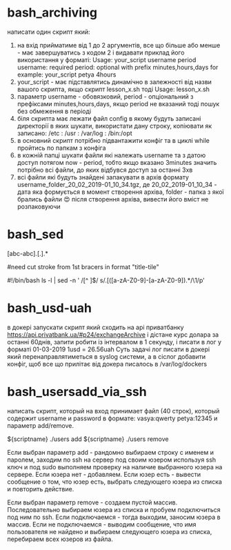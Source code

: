 # bash_archiving
написати один скрипт який:
1) на вхід прийматиме від 1 до 2 аргументів, все що більше або менше - має завершуватись з кодом 2 і видавати приклад його використання у форматі:
Usage: your_script username period
username: required
period: optional with prefix minutes,hours,days
for example: your_script petya 4hours
2) your_script - має підставлятись динамічно в залежності від назви вашого скрипта, якщо скрипт lesson_x.sh тоді Usage: lesson_x.sh
3) параметр username - обовязковий, period - опціональний з префіксами minutes,hours,days, якщо period не вказаний тоді пошук без обмеження в періоді
4) біля скрипта має лежати файл config в якому будуть записані директорії в яких шукати, використати дану строку, копіювати як записано:
/etc : /usr : /var/log   : /bin:/opt  
5) в основний скрипт потрібно підвантажити конфіг та в циклі while пройтись по папкам з конфіга
6) в кожній папці шукати файли які належать username та з датою доступ потягом now - period, тобто якщо вказано 3minutes значить потрібно всі файли, до яких відбувся доступ за останні 3хв
7) всі файли які будуть знайдені запакувати в архів формату username_folder_20_02_2019-01_10_34.tgz, де 20_02_2019-01_10_34 - дата яка формується в момент створення архіва, folder - папка з якої брались файли
😍 після створення архіва, вивести його вміст не розпаковуючи


# bash_sed
[abc-abc].[.].*

#need cut stroke from 1st bracers in format "title-tile"

#!/bin/bash ls -l | sed -n ' /[^ ]$/ s/.[([a-zA-Z0-9]-[a-zA-Z0-9]).*/\1/p'

# bash_usd-uah
в докері запускати скрипт який сходить на api приватбанку https://api.privatbank.ua/#p24/exchangeArchive і дістане курс долара за останні 60днів, запити робити із інтервалом в 1 секунду, і писати в лог у форматі 01-03-2019 1usd = 26.56uah Суть задачі лог писати в докері який перенаправлятиметься в syslog системи, а в сіслог добавити конфіг, щоб все що прилітає від докера писалось в /var/log/dockers


# bash_usersadd_via_ssh
написать скрипт, который на вход принимает файл (40 строк), который содержит username и password в формате: vasya:qwerty petya:12345 и параметр add/remove.

${scriptname} ./users add ${scriptname} ./users remove

Если выбран параметр add - рандомно выбираем строку с именем и паролем, заходим по ssh на сервер под своим юзером используя ssh ключ и под sudo выполняем проверку на наличие выбранного юзера на сервере. Если юзера нет - добавляем. Если юзер есть - вывести сообщение о том, что юзер есть, выбрать следующего юзера из списка и повторить действие.

Если выбран параметр remove - создаем пустой массив. Последовательно выбираем юзера из списка и пробуем подключиться под ним по ssh. Если подключаемся - тогда выходим, заносим юзера в массив. Если не подключаемся - выводим сообщение, что имя пользователя не найдено и выбираем следующего юзера из списка, перебираем всех юзеров из файла.

